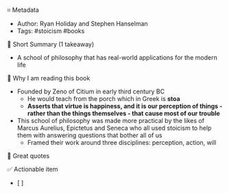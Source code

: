 ⌗ Metadata
- Author: Ryan Holiday and Stephen Hanselman
- Tags: #stoicism #books

📖 Short Summary (1 takeaway)
- A school of philosophy that has real-world applications for the modern life

🧐 Why I am reading this book
- Founded by Zeno of Citium in early third century BC
    - He would teach from the porch which in Greek is __stoa__
    - **Asserts that virtue is happiness, and it is our perception of things - rather than the things themselves - that cause most of our trouble**
- This school of philosophy was made more practical by the likes of Marcus Aurelius, Epictetus and Seneca who all used stoicism to help them with answering questions that bother all of us
    - Framed their work around three disciplines: perception, action, will

🙊 Great quotes
>

✅ Actionable item
- [ ]